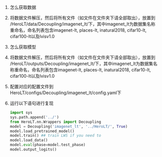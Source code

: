 1. 怎么获取数据

2. 将数据文件解压，然后将所有文件（如文件在文件夹下请全部取出），放置到 /HeroLT/data/Decoupling/imagenet_lt/下，其中imagenet_lt为数据集名称重命名，命名列表包含imagenet-lt, places-lt, inatural2018, cifar10-lt, cifar100-lt以及lvisv1.0

3. 怎么获取模型

4. 将数据文件解压，然后将所有文件（如文件在文件夹下请全部取出），放置到 /HeroLT/outputs/Decoupling/imagenet_lt/下，其中imagenet_lt为数据集名称重命名，命名列表包含imagenet-lt, places-lt, inatural2018, cifar10-lt, cifar100-lt以及lvisv1.0

4. 配置对应的配置文件到HeroLT/configs/Decoupling/imagenet_lt/config.yaml下

5. 运行以下语句进行复现

   ```python
   import sys
   sys.path.append('../')  
   from HeroLT.nn.Wrappers import Decoupling
   model = Decoupling('imagenet_lt', '../HeroLT/', True)
   model.load_pretrained_model()
   model.train() ## train LWS if you need to
   model.load_data()
   model.eval(phase=model.test_phase)
   model.output_logits()
   ```
